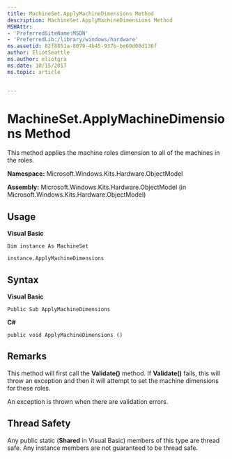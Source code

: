 ```yaml
---
title: MachineSet.ApplyMachineDimensions Method
description: MachineSet.ApplyMachineDimensions Method
MSHAttr:
- 'PreferredSiteName:MSDN'
- 'PreferredLib:/library/windows/hardware'
ms.assetid: 82f8851a-8079-4b45-937b-be60d08d136f
author: EliotSeattle
ms.author: eliotgra
ms.date: 10/15/2017
ms.topic: article


---
```


# MachineSet.ApplyMachineDimensions Method


This method applies the machine roles dimension to all of the machines in the roles.

**Namespace:** Microsoft.Windows.Kits.Hardware.ObjectModel

**Assembly:** Microsoft.Windows.Kits.Hardware.ObjectModel (in Microsoft.Windows.Kits.Hardware.ObjectModel)

## <span id="Usage"></span><span id="usage"></span><span id="USAGE"></span>Usage


**Visual Basic**

`Dim instance As MachineSet`

`instance.ApplyMachineDimensions`

## <span id="Syntax"></span><span id="syntax"></span><span id="SYNTAX"></span>Syntax


**Visual Basic**

`Public Sub ApplyMachineDimensions`

**C#**

`public void ApplyMachineDimensions ()`

## <span id="Remarks"></span><span id="remarks"></span><span id="REMARKS"></span>Remarks


This method will first call the **Validate()** method. If **Validate()** fails, this will throw an exception and then it will attempt to set the machine dimensions for these roles.

An exception is thrown when there are validation errors.

## <span id="Thread_Safety"></span><span id="thread_safety"></span><span id="THREAD_SAFETY"></span>Thread Safety


Any public static (**Shared** in Visual Basic) members of this type are thread safe. Any instance members are not guaranteed to be thread safe.

 

 






